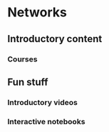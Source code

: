 
# Networks

## Introductory content

### Courses

## Fun stuff

### Introductory videos

### Interactive notebooks